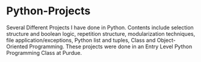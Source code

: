 # Python-Projects
Several Different Projects I have done in Python. Contents include selection structure and boolean logic, 
repetition structure, modularization techniques, file application/exceptions, Python list and tuples, 
Class and Object-Oriented Programming. 
These projects were done in an Entry Level Python Programming Class at Purdue.
